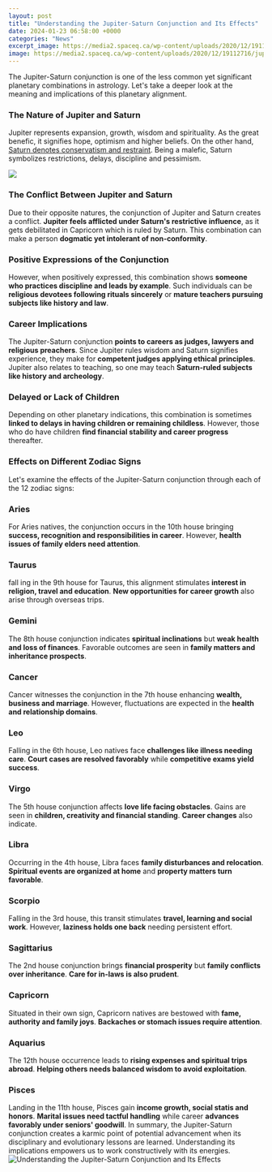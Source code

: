 ```yaml
---
layout: post
title: "Understanding the Jupiter-Saturn Conjunction and Its Effects"
date: 2024-01-23 06:58:00 +0000
categories: "News"
excerpt_image: https://media2.spaceq.ca/wp-content/uploads/2020/12/19112716/jupiter_saturn_conjunction-1024x808.jpg
image: https://media2.spaceq.ca/wp-content/uploads/2020/12/19112716/jupiter_saturn_conjunction-1024x808.jpg
---
```


The Jupiter-Saturn conjunction is one of the less common yet significant planetary combinations in astrology. Let's take a deeper look at the meaning and implications of this planetary alignment.
### The Nature of Jupiter and Saturn
Jupiter represents expansion, growth, wisdom and spirituality. As the great benefic, it signifies hope, optimism and higher beliefs. On the other hand, [Saturn denotes conservatism and restraint](https://store.fi.io.vn/womens-crass-christmas-gnome-matching-family-ugly-v-neck-t-shirt/women&). Being a malefic, Saturn symbolizes restrictions, delays, discipline and pessimism. 

![](https://airandspace.si.edu/sites/default/files/images/callouts/SaturnJupiter_edited.jpg)
### The Conflict Between Jupiter and Saturn
Due to their opposite natures, the conjunction of Jupiter and Saturn creates a conflict. **Jupiter feels afflicted under Saturn's restrictive influence**, as it gets debilitated in Capricorn which is ruled by Saturn. This combination can make a person **dogmatic yet intolerant of non-conformity**.
### Positive Expressions of the Conjunction 
However, when positively expressed, this combination shows **someone who practices discipline and leads by example**. Such individuals can be **religious devotees following rituals sincerely** or **mature teachers pursuing subjects like history and law**.
### Career Implications
The Jupiter-Saturn conjunction **points to careers as judges, lawyers and religious preachers**. Since Jupiter rules wisdom and Saturn signifies experience, they make for **competent judges applying ethical principles**. Jupiter also relates to teaching, so one may teach **Saturn-ruled subjects like history and archeology**. 
### Delayed or Lack of Children
Depending on other planetary indications, this combination is sometimes **linked to delays in having children or remaining childless**. However, those who do have children **find financial stability and career progress** thereafter.
### Effects on Different Zodiac Signs
Let's examine the effects of the Jupiter-Saturn conjunction through each of the 12 zodiac signs:
### Aries 
For Aries natives, the conjunction occurs in the 10th house bringing **success, recognition and responsibilities in career**. However, **health issues of family elders need attention**.
### Taurus
fall ing in the 9th house for Taurus, this alignment stimulates **interest in religion, travel and education**. **New opportunities for career growth** also arise through overseas trips.
### Gemini 
The 8th house conjunction indicates **spiritual inclinations** but **weak health and loss of finances**. Favorable outcomes are seen in **family matters and inheritance prospects**. 
### Cancer
Cancer witnesses the conjunction in the 7th house enhancing **wealth, business and marriage**. However, fluctuations are expected in the **health and relationship domains**.
### Leo 
Falling in the 6th house, Leo natives face **challenges like illness needing care**. **Court cases are resolved favorably** while **competitive exams yield success**. 
### Virgo
The 5th house conjunction affects **love life facing obstacles**. Gains are seen in **children, creativity and financial standing**. **Career changes** also indicate.
### Libra
Occurring in the 4th house, Libra faces **family disturbances and relocation**. **Spiritual events are organized at home** and **property matters turn favorable**.
### Scorpio 
Falling in the 3rd house, this transit stimulates **travel, learning and social work**. However, **laziness holds one back** needing persistent effort. 
### Sagittarius
The 2nd house conjunction brings **financial prosperity** but **family conflicts over inheritance**. **Care for in-laws is also prudent**.
### Capricorn 
Situated in their own sign, Capricorn natives are bestowed with **fame, authority and family joys**. **Backaches or stomach issues require attention**.  
### Aquarius
The 12th house occurrence leads to **rising expenses and spiritual trips abroad**. **Helping others needs balanced wisdom to avoid exploitation**.
### Pisces
Landing in the 11th house, Pisces gain **income growth, social statis and honors**. **Marital issues need tactful handling** while career **advances favorably under seniors' goodwill**.
In summary, the Jupiter-Saturn conjunction creates a karmic point of potential advancement when its disciplinary and evolutionary lessons are learned. Understanding its implications empowers us to work constructively with its energies.
![Understanding the Jupiter-Saturn Conjunction and Its Effects](https://media2.spaceq.ca/wp-content/uploads/2020/12/19112716/jupiter_saturn_conjunction-1024x808.jpg)